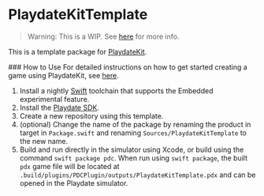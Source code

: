 # PlaydateKitTemplate

> Warning:
> This is a WIP. See [here](https://github.com/finnvoor/PlaydateKit/pull/5) for more info.

This is a template package for [PlaydateKit](https://github.com/finnvoor/PlaydateKit).

### How to Use
For detailed instructions on how to get started creating a game using PlaydateKit, see [here](https://github.com/finnvoor/PlaydateKit).

1. Install a nightly [Swift](https://www.swift.org/download/#snapshots) toolchain that supports the Embedded experimental feature.
2. Install the [Playdate SDK](https://play.date/dev/).
3. Create a new repository using this template.
4. (optional) Change the name of the package by renaming the product in target in `Package.swift` and renaming `Sources/PlaydateKitTemplate` to the new name.
5. Build and run directly in the simulator using Xcode, or build using the command `swift package pdc`. When run using `swift package`, the built `pdx` game file will be located at `.build/plugins/PDCPlugin/outputs/PlaydateKitTemplate.pdx` and can be opened in the Playdate simulator. 
